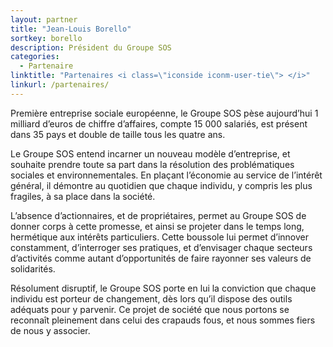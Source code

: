 ```yaml
---
layout: partner
title: "Jean-Louis Borello"
sortkey: borello
description: Président du Groupe SOS
categories:
  - Partenaire
linktitle: "Partenaires <i class=\"iconside iconm-user-tie\"> </i>"
linkurl: /partenaires/
---
```

Première entreprise sociale européenne, le Groupe SOS pèse aujourd’hui 1 milliard d’euros de chiffre d’affaires, compte 15 000 salariés, est présent dans 35 pays et double de taille tous les quatre ans.

Le Groupe SOS entend incarner un nouveau modèle d’entreprise, et souhaite prendre toute sa part dans la résolution des problématiques sociales et environnementales. En plaçant l’économie au service de l’intérêt général, il démontre au quotidien que chaque individu, y compris les plus fragiles, à sa place dans la société. 

L’absence d’actionnaires, et de propriétaires, permet au Groupe SOS de donner corps à cette promesse, et ainsi se projeter dans le temps long, hermétique aux intérêts particuliers. Cette boussole lui permet d’innover constamment, d’interroger ses pratiques, et d’envisager chaque secteurs d’activités comme autant d’opportunités de faire rayonner ses valeurs de solidarités.

Résolument disruptif, le Groupe SOS porte en lui la conviction que chaque individu est porteur de changement, dès lors qu’il dispose des outils adéquats pour y parvenir. Ce projet de société que nous portons se reconnaît pleinement dans celui des crapauds fous, et nous sommes fiers de nous y associer.
